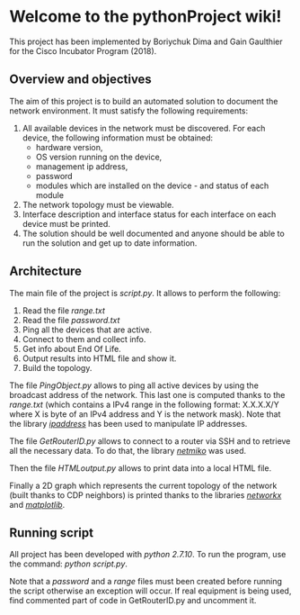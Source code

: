 # Welcome to the pythonProject wiki!

This project has been implemented by Boriychuk Dima and Gain Gaulthier for the Cisco Incubator Program (2018). 

## Overview and objectives

The aim of this project is to build an automated solution to document the network environment. It must satisfy the following requirements:
1. All available devices in the network must be discovered. For each device, the following information must be obtained:
   * hardware version,
   * OS version running on the device,
   * management ip address,
   * password
   * modules which are installed on the device - and status of each module
2. The network topology must be viewable.
3. Interface description and interface status for each interface on each device must be printed.
4. The solution should be well documented and anyone should be able to run the solution and get up to date information.

## Architecture

The main file of the project is _script.py_. It allows to perform the following:
1. Read the file _range.txt_
2. Read the file _password.txt_
3. Ping all the devices that are active.
4. Connect to them and collect info.
5. Get info about End Of Life.
6. Output results into HTML file and show it.
7. Build the topology.

The file _PingObject.py_ allows to ping all active devices by using the broadcast address of the network. This last one is computed thanks to the _range.txt_ (which contains a IPv4 range in the following format: X.X.X.X/Y where X is byte of an IPv4 address and Y is the network mask). Note that the library _[ipaddress](https://docs.python.org/3/library/ipaddress.html)_ has been used to manipulate IP addresses.

The file _GetRouterID.py_ allows to connect to a router via SSH and to retrieve all the necessary data. To do that, the library _[netmiko](https://github.com/ktbyers/netmiko)_ was used. 

Then the file _HTMLoutput.py_ allows to print data into a local HTML file. 

Finally a 2D graph which represents the current topology of the network (built thanks to CDP neighbors) is printed thanks to the libraries _[networkx](https://networkx.github.io)_ and _[matplotlib](https://matplotlib.org)_.

## Running script

All project has been developed with *python 2.7.10*. To run the program, use the command: _python script.py_. 

Note that a _password_ and a _range_ files must been created before running the script otherwise an exception will occur. 
     If real equipment is being used, find commented part of code in GetRouterID.py and uncomment it.

